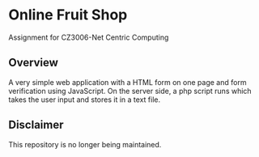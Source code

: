 # Online Fruit Shop
Assignment for CZ3006-Net Centric Computing

## Overview
A very simple web application with a HTML form on one page and form verification using JavaScript. On the server side, a php script runs which takes the user input and stores it in a text file.

## Disclaimer
This repository is no longer being maintained.
